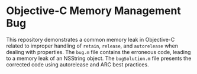 # Objective-C Memory Management Bug
This repository demonstrates a common memory leak in Objective-C related to improper handling of `retain`, `release`, and `autorelease` when dealing with properties.  The `bug.m` file contains the erroneous code, leading to a memory leak of an NSString object. The `bugSolution.m` file presents the corrected code using autorelease and ARC best practices.